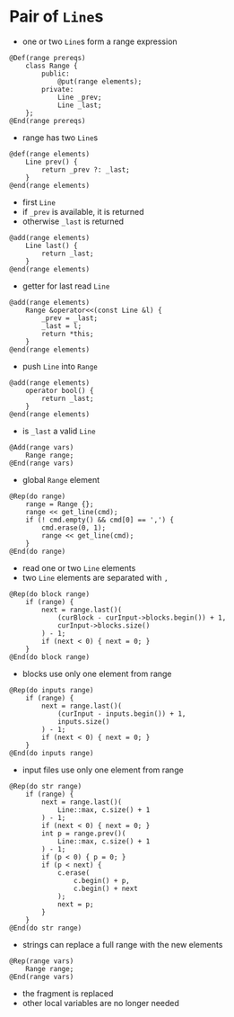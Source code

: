# Pair of `Line`s
* one or two `Line`s form a range expression

```
@Def(range prereqs)
	class Range {
		public:
			@put(range elements);
		private:
			Line _prev;
			Line _last;
	};
@End(range prereqs)
```
* range has two `Line`s

```
@def(range elements)
	Line prev() {
		return _prev ?: _last;
	}
@end(range elements)
```
* first `Line`
* if `_prev` is available, it is returned
* otherwise `_last` is returned

```
@add(range elements)
	Line last() {
		return _last;
	}
@end(range elements)
```
* getter for last read `Line`

```
@add(range elements)
	Range &operator<<(const Line &l) {
		_prev = _last;
		_last = l;
		return *this;
	}
@end(range elements)
```
* push `Line` into `Range`

```
@add(range elements)
	operator bool() {
		return _last;
	}
@end(range elements)
```
* is `_last` a valid `Line`

```
@Add(range vars)
	Range range;
@End(range vars)
```
* global `Range` element

```
@Rep(do range)
	range = Range {};
	range << get_line(cmd);
	if (! cmd.empty() && cmd[0] == ',') {
		cmd.erase(0, 1);
		range << get_line(cmd);
	}
@End(do range)
```
* read one or two `Line` elements
* two `Line` elements are separated with `,`

```
@Rep(do block range)
	if (range) {
		next = range.last()(
			(curBlock - curInput->blocks.begin()) + 1,
			curInput->blocks.size()
		) - 1;
		if (next < 0) { next = 0; }
	}
@End(do block range)
```
* blocks use only one element from range

```
@Rep(do inputs range)
	if (range) {
		next = range.last()(
			(curInput - inputs.begin()) + 1,
			inputs.size()
		) - 1;
		if (next < 0) { next = 0; }
	}
@End(do inputs range)
```
* input files use only one element from range

```
@Rep(do str range)
	if (range) {
		next = range.last()(
			Line::max, c.size() + 1
		) - 1;
		if (next < 0) { next = 0; }
		int p = range.prev()(
			Line::max, c.size() + 1
		) - 1;
		if (p < 0) { p = 0; }
		if (p < next) {
			c.erase(
				c.begin() + p,
				c.begin() + next
			);
			next = p;
		}
	}
@End(do str range)
```
* strings can replace a full range with the new elements

```
@Rep(range vars)
	Range range;
@End(range vars)
```
* the fragment is replaced
* other local variables are no longer needed

